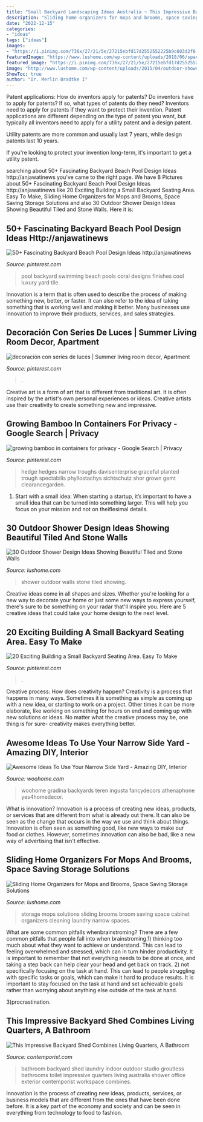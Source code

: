 ```yaml
---
title: "Small Backyard Landscaping Ideas Australia ~ This Impressive Backyard Shed Combines Living Quarters, A Bathroom"
description: "Sliding home organizers for mops and brooms, space saving storage solutions"
date: "2022-12-15"
categories:
- "ideas"
tags: ["ideas"]
images:
- "https://i.pinimg.com/736x/27/21/5e/27215ebfd17d2552552225b9c603d2f6.jpg"
featuredImage: "https://www.lushome.com/wp-content/uploads/2018/06/space-saving-broom-storage-solutions-9.jpg"
featured_image: "https://i.pinimg.com/736x/27/21/5e/27215ebfd17d2552552225b9c603d2f6.jpg"
image: "http://www.lushome.com/wp-content/uploads/2015/04/outdoor-shower-design-ideas-15.jpg"
ShowToc: true
author: "Dr. Merlin Bradtke I"
---
```



Patent applications: How do inventors apply for patents?
Do inventors have to apply for patents? If so, what types of patents do they need?
Inventors need to apply for patents if they want to protect their invention. Patent applications are different depending on the type of patent you want, but typically all inventors need to apply for a utility patent and a design patent. 

 Utility patents are more common and usually last 7 years, while design patents last 10 years. 

If you're looking to protect your invention long-term, it's important to get a utility patent.

	

		
searching about 50+ Fascinating Backyard Beach Pool Design Ideas http://anjawatinews you've came to the right page. We have 8 Pictures about 50+ Fascinating Backyard Beach Pool Design Ideas http://anjawatinews like 20 Exciting Building a Small Backyard Seating Area. Easy To Make, Sliding Home Organizers for Mops and Brooms, Space Saving Storage Solutions and also 30 Outdoor Shower Design Ideas Showing Beautiful Tiled and Stone Walls. Here it is:
		
    
## 50+ Fascinating Backyard Beach Pool Design Ideas Http://anjawatinews

<img loading=lazy src="https://i.pinimg.com/736x/5f/a7/24/5fa72436750f06ef747c12ce47da0ab3.jpg" onerror="this.onerror=null;this.src='https://tse4.mm.bing.net/th?id=OIP.stLPfChquBNL8Vs50f60pAHaLh&amp;pid=15.1';" alt="50+ Fascinating Backyard Beach Pool Design Ideas http://anjawatinews">

_Source: pinterest.com_

>pool backyard swimming beach pools coral designs finishes cool luxury yard tile. 

	

Innovation is a term that is often used to describe the process of making something new, better, or faster. It can also refer to the idea of taking something that is working well and making it better. Many businesses use innovation to improve their products, services, and sales strategies.

    
## Decoración Con Series De Luces | Summer Living Room Decor, Apartment

<img loading=lazy src="https://i.pinimg.com/736x/27/21/5e/27215ebfd17d2552552225b9c603d2f6.jpg" onerror="this.onerror=null;this.src='https://tse1.mm.bing.net/th?id=OIP.dvLSnIDr_lkHmK-mELfeVgHaJ4&amp;pid=15.1';" alt="decoración con series de luces | Summer living room decor, Apartment">

_Source: pinterest.com_

>. 

	

Creative art is a form of art that is different from traditional art. It is often inspired by the artist's own personal experiences or ideas. Creative artists use their creativity to create something new and impressive.

    
## Growing Bamboo In Containers For Privacy - Google Search | Privacy

<img loading=lazy src="https://i.pinimg.com/736x/3a/a2/62/3aa2628c683810c484e067d4c386de7d.jpg" onerror="this.onerror=null;this.src='https://tse3.mm.bing.net/th?id=OIP.rYKvnGEaB1TP270S-zZrWQHaJ3&amp;pid=15.1';" alt="growing bamboo in containers for privacy - Google Search | Privacy">

_Source: pinterest.com_

>hedge hedges narrow troughs davisenterprise graceful planted trough spectabilis phyllostachys sichtschutz shor grown gemt clearancegarden. 

	

1. Start with a small idea: When starting a startup, it’s important to have a small idea that can be turned into something larger. This will help you focus on your mission and not on theiflesimal details.

    
## 30 Outdoor Shower Design Ideas Showing Beautiful Tiled And Stone Walls

<img loading=lazy src="http://www.lushome.com/wp-content/uploads/2015/04/outdoor-shower-design-ideas-15.jpg" onerror="this.onerror=null;this.src='https://tse4.mm.bing.net/th?id=OIP.fDmO3EPIG60Hs3AEgjCVaAAAAA&amp;pid=15.1';" alt="30 Outdoor Shower Design Ideas Showing Beautiful Tiled and Stone Walls">

_Source: lushome.com_

>shower outdoor walls stone tiled showing. 

	

Creative ideas come in all shapes and sizes. Whether you're looking for a new way to decorate your home or just some new ways to express yourself, there's sure to be something on your radar that'll inspire you. Here are 5 creative ideas that could take your home design to the next level.

    
## 20 Exciting Building A Small Backyard Seating Area. Easy To Make

<img loading=lazy src="https://i.pinimg.com/736x/c0/5c/1e/c05c1e1992e95c0d64161021bbbef937.jpg" onerror="this.onerror=null;this.src='https://tse4.mm.bing.net/th?id=OIP.OZc2h8E7YP5PicQ2LQGZvwHaJ3&amp;pid=15.1';" alt="20 Exciting Building a Small Backyard Seating Area. Easy To Make">

_Source: pinterest.com_

>. 

	

Creative process: How does creativity happen?
Creativity is a process that happens in many ways. Sometimes it is something as simple as coming up with a new idea, or starting to work on a project. Other times it can be more elaborate, like working on something for hours on end and coming up with new solutions or ideas. No matter what the creative process may be, one thing is for sure- creativity makes everything better.

    
## Awesome Ideas To Use Your Narrow Side Yard - Amazing DIY, Interior

<img loading=lazy src="https://www.woohome.com/wp-content/uploads/2016/06/how-to-use-a-narrow-side-yard-woohome-8_3.jpg" onerror="this.onerror=null;this.src='https://tse2.mm.bing.net/th?id=OIP.khK-bgkTEgClfzusgW2JqAHaRH&amp;pid=15.1';" alt="Awesome Ideas To Use Your Narrow Side Yard - Amazing DIY, Interior">

_Source: woohome.com_

>woohome gradina backyards teren ingusta fancydecors athenaphone yes4homedecor. 

	

What is innovation?
Innovation is a process of creating new ideas, products, or services that are different from what is already out there. It can also be seen as the change that occurs in the way we use and think about things. Innovation is often seen as something good, like new ways to make our food or clothes. However, sometimes innovation can also be bad, like a new way of advertising that isn't effective.

    
## Sliding Home Organizers For Mops And Brooms, Space Saving Storage Solutions

<img loading=lazy src="https://www.lushome.com/wp-content/uploads/2018/06/space-saving-broom-storage-solutions-9.jpg" onerror="this.onerror=null;this.src='https://tse2.mm.bing.net/th?id=OIP.ueLPWwm01ma7Hejv_uieDAAAAA&amp;pid=15.1';" alt="Sliding Home Organizers for Mops and Brooms, Space Saving Storage Solutions">

_Source: lushome.com_

>storage mops solutions sliding brooms broom saving space cabinet organizers cleaning laundry narrow spaces. 

	

What are some common pitfalls whenbrainstroming?
There are a few common pitfalls that people fall into when brainstroming.1) thinking too much about what they want to achieve or understand. This can lead to feeling overwhelmed and stressed, which can in turn hinder productivity. It is important to remember that not everything needs to be done at once, and taking a step back can help clear your head and get back on track.
2) not specifically focusing on the task at hand. This can lead to people struggling with specific tasks or goals, which can make it hard to produce results. It is important to stay focused on the task at hand and set achievable goals rather than worrying about anything else outside of the task at hand.

3)procrastination.

    
## This Impressive Backyard Shed Combines Living Quarters, A Bathroom

<img loading=lazy src="https://www.contemporist.com/wp-content/uploads/2018/02/small-backyard-studio-granny-flat-250218-04-800x1145.jpg" onerror="this.onerror=null;this.src='https://tse3.mm.bing.net/th?id=OIP.T3Aqv7nroEB5H93KjE3cqQHaKm&amp;pid=15.1';" alt="This Impressive Backyard Shed Combines Living Quarters, A Bathroom">

_Source: contemporist.com_

>bathroom backyard shed laundry indoor outdoor studio groutless bathrooms toilet impressive quarters living australia shower office exterior contemporist workspace combines. 

	

Innovation is the process of creating new ideas, products, services, or business models that are different from the ones that have been done before. It is a key part of the economy and society and can be seen in everything from technology to food to fashion.

